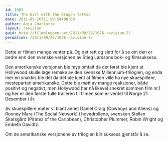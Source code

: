 ```yaml
---
id: 1083
title: The Girl with the Dragon Tattoo
date: 2011-09-26T11:09:54+00:00
author: Anja Charlotte
layout: revision
guid: http://filmbloggen.net/2011/09/26/1076-revision-7/
permalink: /2011/09/26/1076-revision-7/
---
```

Dette er filmen mange venter på. Og det rett og slett for å se om den er bedre enn den svenske versjonen av Stieg Larssons bok- og filmsuksess.

Den amerikanske versjonen ble mye omtalt da det først ble kjent at Hollywood skulle lage remake av den svenske Millennium-trilogien, og enda mer en snakkis ble det da det ble kjent at filmen ville ha nye skuespillere, mesteparten amerikanske. Dette ble møtt av mange reaksjoner, både positivt og negativt, men Hollywood har nå likevel snekret sammen film nr.1 og her er den første fulle traileren til filmen som er ventet til Norge 21. Desember i år.

<div class="video-shortcode">
</div>

Av skuespillere møter vi blant annet Daniel Craig (Cowboys and Aliens) og Rooney Mara (The Social Network) i hovedrollene, svensken Stellan Skarsgård (Pirates of the Caribbean), Christopher Plummer, Robin Wright og Embeth Davidtz.

Om de amerikanske versjonene av trilogien blir suksess gjenstår å se.

&nbsp;